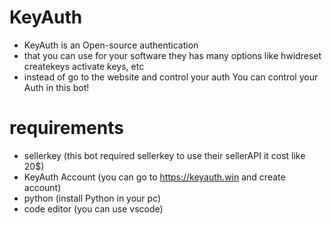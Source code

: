 # KeyAuth
- KeyAuth is an Open-source authentication 
- that you can use for your software they has many options like hwidreset createkeys activate keys, etc
- instead of go to the website and control your auth You can control your Auth in this bot!

# requirements
- sellerkey (this bot required sellerkey to use their sellerAPI it cost like 20$)
- KeyAuth Account (you can go to https://keyauth.win and create account)
- python (install Python in your pc)
- code editor (you can use vscode)



